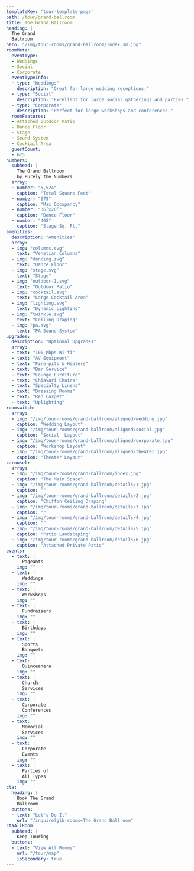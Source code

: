 ```yaml
---
templateKey: 'tour-template-page'
path: /tour/grand-ballroom
title: The Grand Ballroom
heading: |
  The Grand
  Ballroom
hero: "/img/tour-rooms/grand-ballroom/index.sm.jpg"
roomMeta:
  eventType:
  - Weddings
  - Social
  - Corporate
  eventTypeInfo:
  - type: "Weddings"
    description: "Great for large wedding receptions."
  - type: "Social"
    description: "Excellent for large social gatherings and parties."
  - type: "Corporate"
    description: "Perfect for large workshops and conferences."
  roomFeatures:
  - Attached Outdoor Patio
  - Dance Floor
  - Stage
  - Sound System
  - Cocktail Area
  guestCount:
  - 675
numbers:
  subhead: |
    The Grand Ballroom
    by Purely the Numbers
  array:
  - number: "5,524"
    caption: "Total Square Feet"
  - number: "675"
    caption: "Max Occupancy"
  - number: "36’x20’"
    caption: "Dance Floor"
  - number: "465"
    caption: "Stage Sq. Ft."
amenities:
  description: "Amenities"
  array:
  - img: "columns.svg"
    text: "Venetian Columns"
  - img: "dancing.svg"
    text: "Dance Floor"
  - img: "stage.svg"
    text: "Stage"
  - img: "outdoor-1.svg"
    text: "Outdoor Patio"
  - img: "cocktail.svg"
    text: "Large Cocktail Area"
  - img: "lighting.svg"
    text: "Dynamic Lighting"
  - img: "twinkle.svg"
    text: "Ceiling Draping"
  - img: "pa.svg"
    text: "PA Sound System"  
upgrades:
  description: "Optional Upgrades"
  array:
  - text: "100 Mbps Wi-fi"
  - text: "AV Equipment"
  - text: "Fire-pits & Heaters"
  - text: "Bar Service"
  - text: "Lounge Furniture"
  - text: "Chiavari Chairs"
  - text: "Specialty Linens"
  - text: "Dressing Rooms"
  - text: "Red Carpet"
  - text: "Uplighting"
roomswitch:
  array:
  - img: "/img/tour-rooms/grand-ballroom/aligned/wedding.jpg"
    caption: "Wedding Layout"
  - img: "/img/tour-rooms/grand-ballroom/aligned/social.jpg"
    caption: "Social  Layout"
  - img: "/img/tour-rooms/grand-ballroom/aligned/corporate.jpg"
    caption: "Workshop Layout"
  - img: "/img/tour-rooms/grand-ballroom/aligned/theater.jpg"
    caption: "Theater Layout"
carousel:
  array:
  - img: "/img/tour-rooms/grand-ballroom/index.jpg"
    caption: "The Main Space"
  - img: "/img/tour-rooms/grand-ballroom/details/1.jpg"
    caption: ""
  - img: "/img/tour-rooms/grand-ballroom/details/2.jpg"
    caption: "Chiffon Ceiling Draping"
  - img: "/img/tour-rooms/grand-ballroom/details/3.jpg"
    caption: ""
  - img: "/img/tour-rooms/grand-ballroom/details/4.jpg"
    caption: ""
  - img: "/img/tour-rooms/grand-ballroom/details/5.jpg"
    caption: "Patio Landscaping"
  - img: "/img/tour-rooms/grand-ballroom/details/6.jpg"
    caption: "Attached Private Patio"
events:
  - text: |
      Pageants
    img: ""
  - text: |
      Weddings
    img: ""
  - text: |
      Workshops
    img: ""
  - text: |
      Fundraisers
    img: ""
  - text: |
      Birthdays
    img: ""
  - text: |
      Sports
      Banquets
    img: ""
  - text: |
      Quinceanera
    img: ""
  - text: |
      Church
      Services
    img: ""
  - text: |
      Corporate
      Conferences
    img: ""
  - text: |
      Memorial
      Services
    img: ""
  - text: |
      Corporate
      Events
    img: ""
  - text: |
      Parties of
      All Types
    img: ""
cta:
  heading: |
    Book The Grand
    Ballroom
  buttons:
  - text: "Let's Do It"
    url: "/inquire?glb-rooms=The Grand Ballroom"
ctaAllRoom:
  subhead: |
    Keep Touring
  buttons:
  - text: "View All Rooms"
    url: "/tour/map"
    isSecondary: true
---
```

